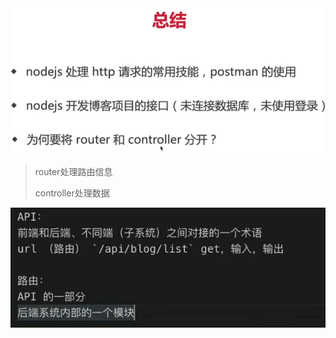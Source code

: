 <img src="media/image-20211216173921634.png" alt="image-20211216173921634" style="zoom:67%;" /> 

>router处理路由信息
>
>controller处理数据

![image-20211216174727097](media/image-20211216174727097.png) 

